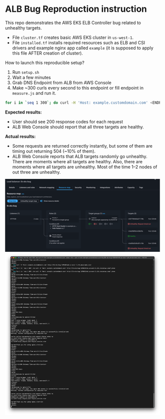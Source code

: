 # ALB Bug Reproduction instruction

This repo demonstrates the AWS EKS ELB Controller bug related to unhealthy targets.

- File `cluster.tf` creates basic AWS EKS cluster in `us-west-1`.
- File `installed.tf` installs required resources such as ELB and CSI drivers and example nginx app called `example` (it
  is supposed to apply this file AFTER creation of cluster).

How to launch this reproducible setup?

1. Run `setup.sh`
2. Wait a few minutes
3. Grab DNS Endpoint from ALB from AWS Console
4. Make ~300 curls every second to this endpoint or fill endpoint in `measure.js` and run it.

```bash
for i in `seq 1 300`; do curl -H 'Host: example.customdomain.com' <ENDPOINT> ; done
```

**Expected results:**

- User should see 200 response codes for each request
- ALB Web Console should report that all three targets are healthy.

**Actual results:**

- Some requests are returned correctly instantly, but some of them are timing out returning 504 (~10% of them).
- ALB Web Console reports that ALB targets randomly go unhealthy. There are moments where all targets are healthy. Also,
there are moments where all targets are unhealthy. Most of the time 1–2 nodes of out three are unhealthy.

![alb.png](alb2.png)
![curl.png](curl.png)